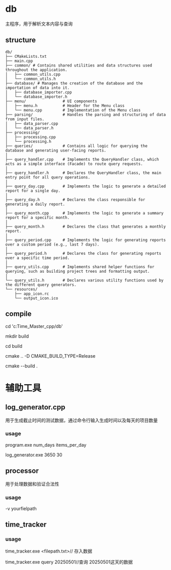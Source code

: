 # db
主程序，用于解析文本内容与查询
## structure
```
db/
├── CMakeLists.txt
├── main.cpp
├── common/ # Contains shared utilities and data structures used throughout the application.
│   ├── common_utils.cpp
│   └── common_utils.h
├── database/ # Manages the creation of the database and the importation of data into it.
│   ├── database_importer.cpp
│   └── database_importer.h
├── menu/                # UI components
│   ├── menu.h           # Header for the Menu class
│   └── menu.cpp         # Implementation of the Menu class
├── parsing/             # Handles the parsing and structuring of data from input files.
│   ├── data_parser.cpp
│   └── data_parser.h
├── processing/
│   ├── processing.cpp
│   └── processing.h
├── queries/             # Contains all logic for querying the database and generating user-facing reports.
│
├── query_handler.cpp    # Implements the QueryHandler class, which acts as a simple interface (Facade) to route query requests.
│
├── query_handler.h      # Declares the QueryHandler class, the main entry point for all query operations.
│
├── query_day.cpp        # Implements the logic to generate a detailed report for a single day.
│
├── query_day.h          # Declares the class responsible for generating a daily report.
│
├── query_month.cpp      # Implements the logic to generate a summary report for a specific month.
│
├── query_month.h        # Declares the class that generates a monthly report.
│
├── query_period.cpp     # Implements the logic for generating reports over a custom period (e.g., last 7 days).
│
├── query_period.h       # Declares the class for generating reports over a specific time period.
│
├── query_utils.cpp      # Implements shared helper functions for querying, such as building project trees and formatting output.
│
└── query_utils.h        # Declares various utility functions used by the different query generators.
└── resources/
    ├── app_icon.rc
    └── output_icon.ico
```
## compile
cd 'c:Time_Master_cpp/db'

mkdir build

cd build

cmake .. -D CMAKE_BUILD_TYPE=Release

cmake --build .

# 辅助工具
## log_generator.cpp
用于生成截止时间的测试数据，通过命令行输入生成时间以及每天的项目数量
### usage
program.exe num_days items_per_day

log_generator.exe 3650 30

## processor
用于处理数据和验证合法性
### usage
-v yourfielpath


## time_tracker
### usage
time_tracker.exe <filepath.txt>// 存入数据

time_tracker.exe query 20250501//查询 20250501这天的数据
